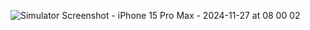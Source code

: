 ![Simulator Screenshot - iPhone 15 Pro Max - 2024-11-27 at 08 00 02](https://github.com/user-attachments/assets/22743aa4-4521-4f2e-a76f-a39b28532a45)
